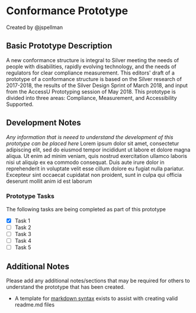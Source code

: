 # Conformance Prototype
Created by @jspellman

## Basic Prototype Description
A new conformance structure is integral to Silver meeting the needs of people with disabilities, rapidly evolving technology, and the needs of regulators for clear compliance measurement. This editors' draft of a prototype of a conformance structure is based on the Silver research of 2017-2018, the results of the Silver Design Sprint of March 2018, and input from the AccessU Prototyping session of May 2018.  This prototype is divided into three areas: Compliance, Measurement, and Accessibility Supported.

## Development Notes
*Any information that is neeed to understand the development of this prototype can be placed here* Lorem ipsum dolor sit amet, consectetur adipiscing elit, sed do eiusmod tempor incididunt ut labore et dolore magna aliqua. Ut enim ad minim veniam, quis nostrud exercitation ullamco laboris nisi ut aliquip ex ea commodo consequat. Duis aute irure dolor in reprehenderit in voluptate velit esse cillum dolore eu fugiat nulla pariatur. Excepteur sint occaecat cupidatat non proident, sunt in culpa qui officia deserunt mollit anim id est laborum

### Prototype Tasks
The following tasks are being completed as part of this prototype
- [x] Task 1
- [ ] Task 2
- [ ] Task 3
- [ ] Task 4
- [ ] Task 5

## Additional Notes
Please add any additional notes/sections that may be required for others to understand the prototype that has been created.
- A template for [markdown syntax](https://github.com/adam-p/markdown-here/wiki/Markdown-Cheatsheet) exists to assist with creating valid readme.md files
